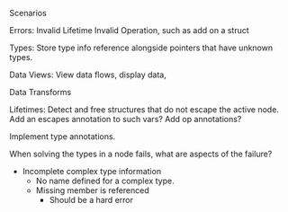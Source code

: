 Scenarios

  Errors: 
    Invalid Lifetime
    Invalid Operation, such as add on a struct 

  Types:
    Store type info reference alongside pointers that have unknown types.

  Data Views:
    View data flows, display data,

  Data Transforms

  Lifetimes:
    Detect and free structures that do not escape the active node. Add an escapes annotation to such vars? Add 
    op annotations?


Implement type annotations. 

When solving the types in a node fails, what are aspects of the failure?
  - Incomplete complex type information
    - No name defined for a complex type. 
    - Missing member is referenced
      - Should be a hard error
